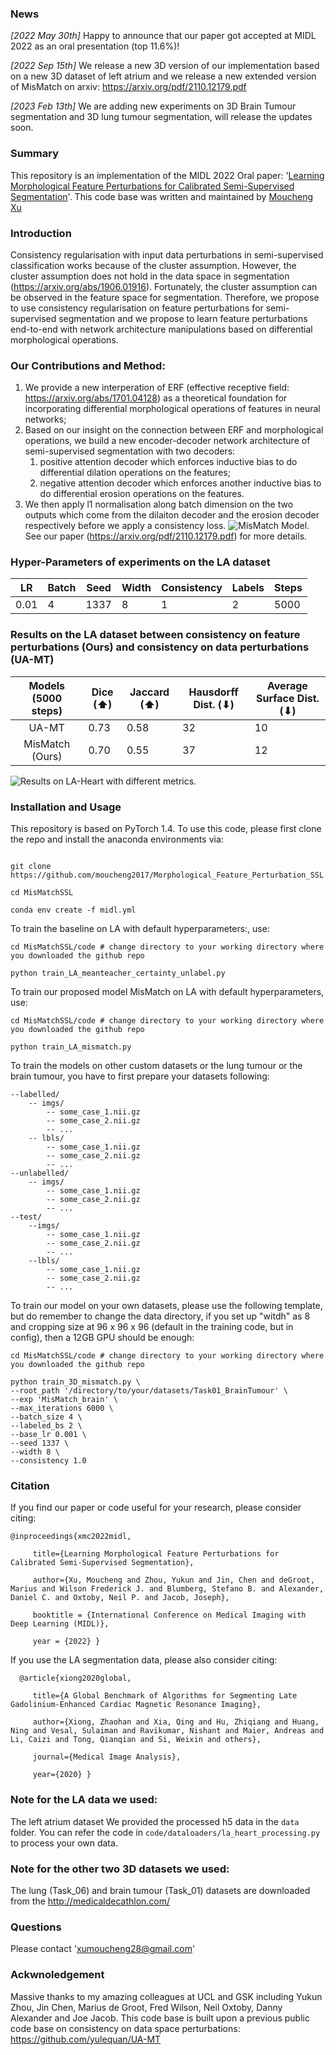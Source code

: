 ### News
_[2022 May 30th]_ Happy to announce that our paper got accepted at MIDL 2022 as an oral presentation (top 11.6%)!

_[2022 Sep 15th]_ We release a new 3D version of our implementation based on a new 3D dataset of left atrium and we release a new extended version of MisMatch on arxiv: https://arxiv.org/pdf/2110.12179.pdf

_[2023 Feb 13th]_  We are adding new experiments on 3D Brain Tumour segmentation and 3D lung tumour segmentation, will release the updates soon.

### Summary
This repository is an implementation of the MIDL 2022 Oral paper: '[Learning Morphological Feature Perturbations for Calibrated Semi-Supervised Segmentation](https://openreview.net/pdf?id=OL6tAasXCmi)'. This code base was written and maintained by [Moucheng Xu](https://moucheng2017.github.io/)

### Introduction
Consistency regularisation with input data perturbations in semi-supervised classification works 
because of the cluster assumption. However, the cluster assumption does not hold in the data space in 
segmentation (https://arxiv.org/abs/1906.01916). 
Fortunately, the cluster assumption can be observed in the feature space for segmentation. 
Therefore, we propose to use consistency regularisation on feature perturbations for semi-supervised segmentation and we propose to learn
feature perturbations end-to-end with network architecture manipulations based on differential morphological operations.

### Our Contributions and Method:
1) We provide a new interperation of ERF (effective receptive field: https://arxiv.org/abs/1701.04128) as a theoretical foundation for incorporating differential morphological operations of features in neural networks;
2) Based on our insight on the connection between ERF and morphological operations, we build a new encoder-decoder network architecture of semi-supervised segmentation with two decoders:
   1) positive attention decoder which enforces inductive bias to do differential dilation operations on the features;
   2) negative attention decoder which enforces another inductive bias to do differential erosion operations on the features.
3) We then apply l1 normalisation along batch dimension on the two outputs which come from the dilaiton decoder and the erosion decoder respectively before we apply a consistency loss.
![MisMatch Model.](pics/mismatch.png "Plot.")
See our paper (https://arxiv.org/pdf/2110.12179.pdf) for more details.

### Hyper-Parameters of experiments on the LA dataset
| LR   | Batch | Seed | Width | Consistency | Labels | Steps | 
|------|-------|------|-------|-------------|--------|-------|
| 0.01 | 4     | 1337 | 8     |       1     |      2 |  5000 |


### Results on the LA dataset between consistency on feature perturbations (Ours) and consistency on data perturbations (UA-MT)

| Models (5000 steps) | Dice (⬆) | Jaccard (⬆) | Hausdorff Dist. (⬇) | Average Surface Dist. (⬇) |
|:-------------------:|----------|-------------|---------------------|---------------------------|
|        UA-MT        | 0.73     | 0.58        | 32                  | 10                        | 
|   MisMatch (Ours)   | 0.70     | 0.55        | 37                  | 12                        | 

![Results on LA-Heart with different metrics.](pics/la_heart.png "Plot.")


### Installation and Usage

This repository is based on PyTorch 1.4. To use this code, please first clone the repo and install the anaconda environments via:

   ```shell

   git clone https://github.com/moucheng2017/Morphological_Feature_Perturbation_SSL

   cd MisMatchSSL

   conda env create -f midl.yml

   ```

To train the baseline on LA with default hyperparameters:, use:

   ```shell
   cd MisMatchSSL/code # change directory to your working directory where you downloaded the github repo

   python train_LA_meanteacher_certainty_unlabel.py 
   ```


To train our proposed model MisMatch on LA with default hyperparameters, use:

   ```shell
   cd MisMatchSSL/code # change directory to your working directory where you downloaded the github repo

   python train_LA_mismatch.py 
   ```

To train the models on other custom datasets or the lung tumour or the brain tumour, you have to first prepare your datasets following:
```shell
--labelled/
    -- imgs/
        -- some_case_1.nii.gz
        -- some_case_2.nii.gz
        -- ...
    -- lbls/
        -- some_case_1.nii.gz
        -- some_case_2.nii.gz
        -- ...
--unlabelled/
    -- imgs/
        -- some_case_1.nii.gz
        -- some_case_2.nii.gz
        -- ...
--test/
    --imgs/
        -- some_case_1.nii.gz
        -- some_case_2.nii.gz
        -- ...
    --lbls/
        -- some_case_1.nii.gz
        -- some_case_2.nii.gz
        -- ...

```

To train our model on your own datasets, please use the following template, but do remember to change the data directory, if you set up "witdh" as 8 and cropping size at 96 x 96 x 96 (default in the training code, but in config), then a 12GB GPU should be enough:
```shell
cd MisMatchSSL/code # change directory to your working directory where you downloaded the github repo

python train_3D_mismatch.py \
--root_path '/directory/to/your/datasets/Task01_BrainTumour' \
--exp 'MisMatch_brain' \
--max_iterations 6000 \
--batch_size 4 \
--labeled_bs 2 \
--base_lr 0.001 \
--seed 1337 \
--width 8 \
--consistency 1.0
```

### Citation

If you find our paper or code useful for your research, please consider citing:

    @inproceedings{xmc2022midl,

         title={Learning Morphological Feature Perturbations for Calibrated Semi-Supervised Segmentation},

         author={Xu, Moucheng and Zhou, Yukun and Jin, Chen and deGroot, Marius and Wilson Frederick J. and Blumberg, Stefano B. and Alexander, Daniel C. and Oxtoby, Neil P. and Jacob, Joseph},

         booktitle = {International Conference on Medical Imaging with Deep Learning (MIDL)},

         year = {2022} }


If you use the LA segmentation data, please also consider citing:

      @article{xiong2020global,

         title={A Global Benchmark of Algorithms for Segmenting Late Gadolinium-Enhanced Cardiac Magnetic Resonance Imaging},

         author={Xiong, Zhaohan and Xia, Qing and Hu, Zhiqiang and Huang, Ning and Vesal, Sulaiman and Ravikumar, Nishant and Maier, Andreas and Li, Caizi and Tong, Qianqian and Si, Weixin and others},

         journal={Medical Image Analysis},

         year={2020} }


### Note for the LA data we used:
The left atrium dataset We provided the processed h5 data in the `data` folder. You can refer the code in `code/dataloaders/la_heart_processing.py` to process your own data.

### Note for the other two 3D datasets we used:
The lung (Task_06) and brain tumour (Task_01) datasets are downloaded from the http://medicaldecathlon.com/

### Questions
Please contact 'xumoucheng28@gmail.com'


### Ackwnoledgement
Massive thanks to my amazing colleagues at UCL and GSK including Yukun Zhou, Jin Chen, Marius de Groot, Fred Wilson, Neil Oxtoby, Danny Alexander and Joe Jacob.
This code base is built upon a previous public code base on consistency on data space perturbations: https://github.com/yulequan/UA-MT
